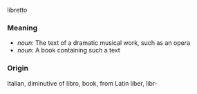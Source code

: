 libretto
### Meaning
+ _noun_: The text of a dramatic musical work, such as an opera
+ _noun_: A book containing such a text

### Origin

Italian, diminutive of libro, book, from Latin liber, libr-
